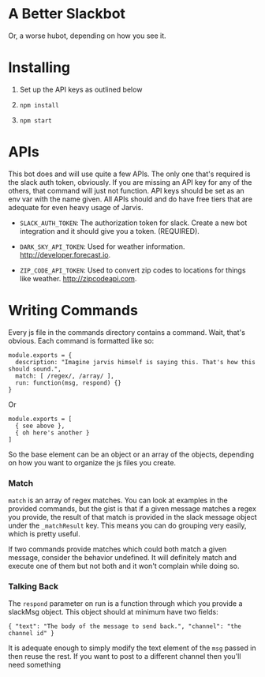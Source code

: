 # A Better Slackbot

Or, a worse hubot, depending on how you see it.

# Installing

1. Set up the API keys as outlined below

2. `npm install`

3. `npm start`

# APIs

This bot does and will use quite a few APIs. The only one that's required is the slack auth token, obviously. If you are missing an API key for any of the others, that command will just not function. API keys should be set as an env var with the name given. All APIs should and do have free tiers that are adequate for even heavy usage of Jarvis.

* `SLACK_AUTH_TOKEN`: The authorization token for slack. Create a new bot integration and it should give you a token. (REQUIRED).

* `DARK_SKY_API_TOKEN`: Used for weather information. http://developer.forecast.io.

* `ZIP_CODE_API_TOKEN`: Used to convert zip codes to locations for things like weather. http://zipcodeapi.com.

# Writing Commands

Every js file in the commands directory contains a command. Wait, that's obvious. Each command is formatted like so:

```
module.exports = {
  description: "Imagine jarvis himself is saying this. That's how this should sound.",
  match: [ /regex/, /array/ ],
  run: function(msg, respond) {}
}
```

Or

```
module.exports = [
  { see above },
  { oh here's another }
]
```

So the base element can be an object or an array of the objects, depending on how you want to organize the js files you create.

### Match

`match` is an array of regex matches. You can look at examples in the provided commands, but the gist is that if a given message matches a regex you provide, the result of that match is provided in the slack message object under the `_matchResult` key. This means you can do grouping very easily, which is pretty useful.

If two commands provide matches which could both match a given message, consider the behavior undefined. It will definitely match and execute one of them but not both and it won't complain while doing so.

### Talking Back

The `respond` parameter on run is a function through which you provide a slackMsg object. This object should at minimum have two fields:

```
{ "text": "The body of the message to send back.", "channel": "the channel id" }
```

It is adequate enough to simply modify the text element of the `msg` passed in then reuse the rest. If you want to post to a different channel then you'll need something
